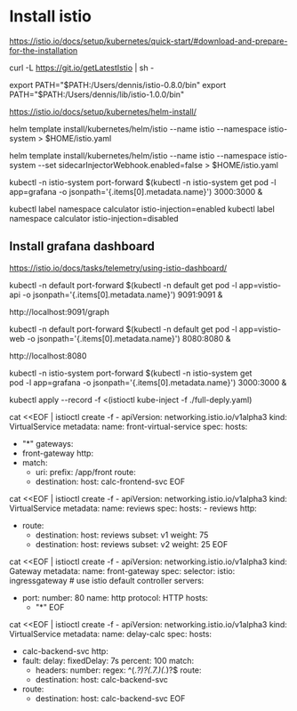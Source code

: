 # Install istio
https://istio.io/docs/setup/kubernetes/quick-start/#download-and-prepare-for-the-installation

curl -L https://git.io/getLatestIstio | sh -

export PATH="$PATH:/Users/dennis/istio-0.8.0/bin"
export PATH="$PATH:/Users/dennis/lib/istio-1.0.0/bin"

https://istio.io/docs/setup/kubernetes/helm-install/


helm template install/kubernetes/helm/istio --name istio --namespace istio-system > $HOME/istio.yaml

helm template install/kubernetes/helm/istio --name istio --namespace istio-system --set sidecarInjectorWebhook.enabled=false > $HOME/istio.yaml


kubectl -n istio-system port-forward $(kubectl -n istio-system get pod -l app=grafana -o jsonpath='{.items[0].metadata.name}') 3000:3000 &

kubectl label namespace calculator istio-injection=enabled
kubectl label namespace calculator istio-injection=disabled


## Install grafana dashboard
https://istio.io/docs/tasks/telemetry/using-istio-dashboard/


kubectl -n default port-forward $(kubectl -n default get pod -l app=vistio-api -o jsonpath='{.items[0].metadata.name}') 9091:9091 &

http://localhost:9091/graph

kubectl -n default port-forward $(kubectl -n default get pod -l app=vistio-web -o jsonpath='{.items[0].metadata.name}') 8080:8080 &

http://localhost:8080

kubectl -n istio-system port-forward $(kubectl -n istio-system get \
  pod -l app=grafana -o jsonpath='{.items[0].metadata.name}') 3000:3000 &

kubectl apply --record -f <(istioctl kube-inject -f ./full-deply.yaml)

cat <<EOF | istioctl create -f -
apiVersion: networking.istio.io/v1alpha3
kind: VirtualService
metadata:
  name: front-virtual-service
spec:
  hosts:
  - "*"
  gateways:
  - front-gateway
  http:
  - match:
    - uri:
        prefix: /app/front
    route:
    - destination:
        host: calc-frontend-svc
EOF

cat <<EOF | istioctl create -f -
apiVersion: networking.istio.io/v1alpha3
kind: VirtualService
metadata:
  name: reviews
spec:
  hosts:
    - reviews
  http:
  - route:
    - destination:
        host: reviews
        subset: v1
      weight: 75
    - destination:
        host: reviews
        subset: v2
      weight: 25
EOF

cat <<EOF | istioctl create -f -
apiVersion: networking.istio.io/v1alpha3
kind: Gateway
metadata:
  name: front-gateway
spec:
  selector:
    istio: ingressgateway # use istio default controller
  servers:
  - port:
      number: 80
      name: http
      protocol: HTTP
    hosts:
    - "*"
EOF

cat <<EOF | istioctl create -f -
apiVersion: networking.istio.io/v1alpha3
kind: VirtualService
metadata:
  name: delay-calc
spec:
  hosts:
  - calc-backend-svc
  http:
  - fault:
      delay:
        fixedDelay: 7s
        percent: 100
    match:
    - headers:
        number:
          regex: ^(.*?)?(.*7.*)(.*)?$
    route:
    - destination:
        host: calc-backend-svc
  - route:
    - destination:
        host: calc-backend-svc
EOF